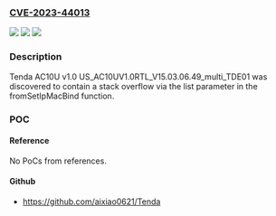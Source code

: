 ### [CVE-2023-44013](https://cve.mitre.org/cgi-bin/cvename.cgi?name=CVE-2023-44013)
![](https://img.shields.io/static/v1?label=Product&message=n%2Fa&color=blue)
![](https://img.shields.io/static/v1?label=Version&message=n%2Fa&color=blue)
![](https://img.shields.io/static/v1?label=Vulnerability&message=n%2Fa&color=brighgreen)

### Description

Tenda AC10U v1.0 US_AC10UV1.0RTL_V15.03.06.49_multi_TDE01 was discovered to contain a stack overflow via the list parameter in the fromSetIpMacBind function.

### POC

#### Reference
No PoCs from references.

#### Github
- https://github.com/aixiao0621/Tenda

